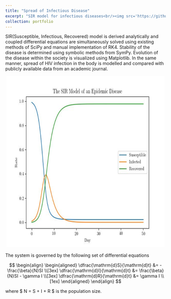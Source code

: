 ```yaml
---
title: "Spread of Infectious Disease"
excerpt: "SIR model for infectious diseases<br/><img src='https://github.com/Kemalakin/kemalakin.github.io/blob/master/images/koronoloji/sir-model.jpeg?raw=true' width='350'><br/>"
collection: portfolio
---
```


SIR(Susceptible, Infectious, Recovered) model is derived analytically and coupled differential equations are simultaneously solved using existing methods of SciPy and manual implementation of RK4. Stability of the disease is determined using symbolic methods from SymPy. Evolution of the disease within the society is visualized using Matplotlib. In the same manner, spread of HIV infection in the body is modelled and compared with publicly available data from an academic journal.

<p align="center">
  <img src="https://github.com/Kemalakin/kemalakin.github.io/blob/master/images/koronoloji/sir-model.jpeg?raw=true" alt="Output" width="99%" height="540">    
</p>

The system is governed by the following set of differential equations

$$ \begin{align} 
\begin{aligned} 
\dfrac{\mathrm{d}S}{\mathrm{d}t} &= - \frac{\beta}{N}SI \\[3ex]
\dfrac{\mathrm{d}I}{\mathrm{d}t} &= \frac{\beta}{N}SI - \gamma I \\[3ex]
\dfrac{\mathrm{d}R}{\mathrm{d}t} &= \gamma I \\[1ex]
\end{aligned} 
\end{align} $$

where $ N = S + I + R $ is the population size.